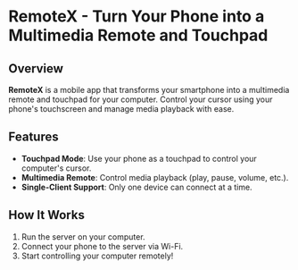 # RemoteX - Turn Your Phone into a Multimedia Remote and Touchpad

## Overview
**RemoteX** is a mobile app that transforms your smartphone into a multimedia remote and touchpad for your computer. Control your cursor using your phone's touchscreen and manage media playback with ease.

## Features
- **Touchpad Mode**: Use your phone as a touchpad to control your computer's cursor.
- **Multimedia Remote**: Control media playback (play, pause, volume, etc.).
- **Single-Client Support**: Only one device can connect at a time.

## How It Works
1. Run the server on your computer.
2. Connect your phone to the server via Wi-Fi.
3. Start controlling your computer remotely!
